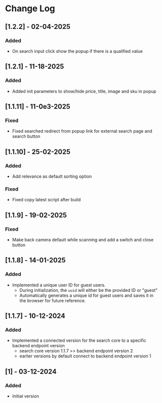 # Change Log

## [1.2.2] - 02-04-2025
### Added
- On search input click show the popup if there is a qualified value

## [1.2.1] - 11-18-2025
### Added
- Added init parameters to show/hide price, title, image and sku in popup

## [1.1.11] - 11-0e3-2025
### Fixed
- Fixed searched redirect from popup link for external search page and search button

## [1.1.10] - 25-02-2025
### Added
- Add relevance as default sorting option
### Fixed
- Fixed copy latest script after build

## [1.1.9] - 19-02-2025
### Fixed
- Make back camera default while scanning and add a switch and close button

## [1.1.8] - 14-01-2025
### Added
- Implemented a unique user ID for guest users.
    - During initialization, the `uuid` will either be the provided ID or "guest"
    - Automatically generates a unique id for guest users and saves it in the browser for future reference.

## [1.1.7] - 10-12-2024
### Added
- Implemented a connected version for the search core to a specific backend endpoint version
    - search core version 1.1.7 >> backend endpoint version 2
    - earlier versions by default connect to backend endpoint version 1

## [1] - 03-12-2024
### Added
- Initial version
